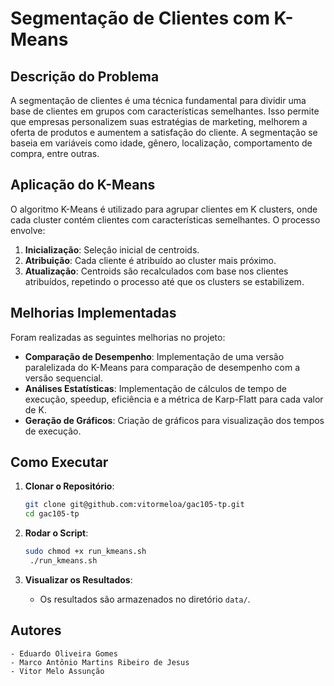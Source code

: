 # Segmentação de Clientes com K-Means

## Descrição do Problema

A segmentação de clientes é uma técnica fundamental para dividir uma base de clientes em grupos com características semelhantes. Isso permite que empresas personalizem suas estratégias de marketing, melhorem a oferta de produtos e aumentem a satisfação do cliente. A segmentação se baseia em variáveis como idade, gênero, localização, comportamento de compra, entre outras.

## Aplicação do K-Means

O algoritmo K-Means é utilizado para agrupar clientes em K clusters, onde cada cluster contém clientes com características semelhantes. O processo envolve:

1. **Inicialização**: Seleção inicial de centroids.
2. **Atribuição**: Cada cliente é atribuído ao cluster mais próximo.
3. **Atualização**: Centroids são recalculados com base nos clientes atribuídos, repetindo o processo até que os clusters se estabilizem.

## Melhorias Implementadas

Foram realizadas as seguintes melhorias no projeto:

- **Comparação de Desempenho**: Implementação de uma versão paralelizada do K-Means para comparação de desempenho com a versão sequencial.
- **Análises Estatísticas**: Implementação de cálculos de tempo de execução, speedup, eficiência e a métrica de Karp-Flatt para cada valor de K.
- **Geração de Gráficos**: Criação de gráficos para visualização dos tempos de execução.

## Como Executar

1. **Clonar o Repositório**:
   ```bash
   git clone git@github.com:vitormeloa/gac105-tp.git
   cd gac105-tp

2. **Rodar o Script**:
   ```bash
   sudo chmod +x run_kmeans.sh
    ./run_kmeans.sh
   ```
   
3. **Visualizar os Resultados**:
    - Os resultados são armazenados no diretório `data/`.

## Autores
    - Eduardo Oliveira Gomes
    - Marco Antônio Martins Ribeiro de Jesus
    - Vitor Melo Assunção